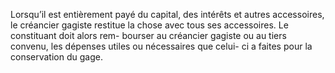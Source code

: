 Lorsqu’il est entièrement payé du capital, des intérêts et autres accessoires, le
créancier gagiste restitue la chose avec tous ses accessoires. Le constituant doit alors rem-
bourser au créancier gagiste ou au tiers convenu, les dépenses utiles ou nécessaires que celui-
ci a faites pour la conservation du gage.